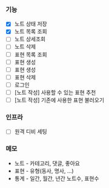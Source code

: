 ### 기능
- [x] 노트 상태 저장
- [x] 노트 목록 조회
- [ ] 노트 상세조회
- [ ] 노트 삭제
- [ ] 표현 목록 조회
- [ ] 표현 생성
- [ ] 표현 생성
- [ ] 표현 삭제
- [ ] 로그인
- [ ] [노트 작성] 사용할 수 있는 표현 추천
- [ ] [노트 작성] 기존에 사용한 표현 불러오기

### 인프라
- [ ] 원격 디비 세팅

### 메모
- 노트 - 카테고리, 댓글, 좋아요
- 표현 - 유형(동사, 명사, ...)
- 통계 - 일간, 월간, 년간 노트수, 표현수